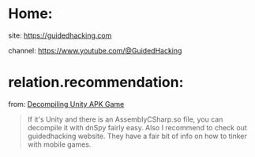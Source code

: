 # Home:
site: https://guidedhacking.com

channel: https://www.youtube.com/@GuidedHacking


# relation.recommendation:
from: [Decompiling Unity APK Game ](https://www.reddit.com/r/LiveOverflow/comments/ibmyxx/comment/g1xc7zv/)
>If it's Unity and there is an AssemblyCSharp.so file, you can decompile it with dnSpy fairly easy. Also I recommend to check out guidedhacking website. They have a fair bit of info on how to tinker with mobile games.
